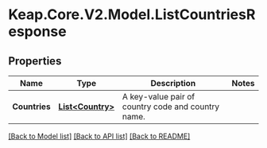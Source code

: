 # Keap.Core.V2.Model.ListCountriesResponse

## Properties

Name | Type | Description | Notes
------------ | ------------- | ------------- | -------------
**Countries** | [**List&lt;Country&gt;**](Country.md) | A key-value pair of country code and country name. | 

[[Back to Model list]](../README.md#documentation-for-models) [[Back to API list]](../README.md#documentation-for-api-endpoints) [[Back to README]](../README.md)

